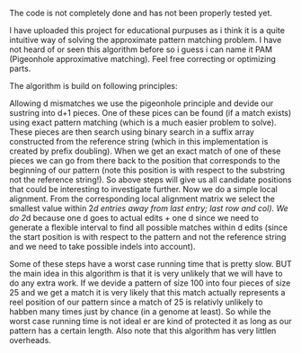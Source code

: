 The code is not completely done and has not been properly tested yet.

I have uploaded this project for educational purpuses as i think it is a quite intuitive way of solving the approximate pattern matching problem. I have not heard of or seen this algorithm before so i guess i can name it PAM (Pigeonhole approximative matching). Feel free correcting or optimizing parts. 

The algorithm is build on following principles:

Allowing d mismatches we use the pigeonhole principle and devide our sustring into d+1 pieces. One of these pices can be found (if a match exists) using exact pattern matching (which is a much easier problem to solve).
These pieces are then search using binary search in a suffix array constructed from the reference string (which in this implementation is created by prefix doubling). 
When we get an exact match of one of these pieces we can go from there back to the position that corresponds to the beginning of our pattern (note this position is with respect to the substring not the reference string!).
So above steps will give us all candidate positions that could be interesting to investigate further. 
Now we do a simple local alignment. From the corresponding local alignment matrix we select the smallest value within 2*d entries away from last entry; last row and col). We do 2*d because one d goes to actual edits + one d since we need to generate a flexible interval to find all possible matches within d edits (since the start position is with respect to the pattern and not the reference string and we need to take possible indels into account).

Some of these steps have a worst case running time that is pretty slow. BUT the main idea in this algorithm is that it is very unlikely that we will have to do any extra work. If we devide a pattern of size 100 into four pieces of size 25 and we get a match it is very likely that this match actually represents a reel position of our pattern since a match of 25 is relativly unlikely to habben many times just by chance (in a genome at least). So while the worst case running time is not ideal er are kind of protected it as long as our pattern has a certain length. Also note that this algorithm has very littlen overheads.







